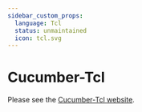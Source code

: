 ```yaml
---
sidebar_custom_props:
  language: Tcl
  status: unmaintained
  icon: tcl.svg
---
```


# Cucumber-Tcl

Please see the [Cucumber-Tcl website](https://github.com/cucumber/cucumber-ruby-tcl).
